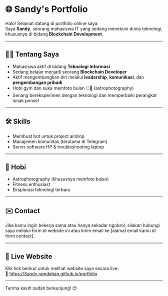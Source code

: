 # 🌐 Sandy's Portfolio

Halo! Selamat datang di portfolio online saya.  
Saya **Sandy**, seorang mahasiswa IT yang sedang menekuni dunia teknologi, khususnya di bidang **Blockchain Development**.

---

## 👨‍💻 Tentang Saya
- Mahasiswa aktif di bidang **Teknologi Informasi**
- Sedang belajar menjadi seorang **Blockchain Developer**
- Aktif mengembangkan diri melalui **leadership**, **komunikasi**, dan **pengembangan pribadi**
- Hobi gym dan suka memfoto bulan 🌕📸 (astrophotography)
- Senang bereksperimen dengan teknologi dan memperbaiki perangkat lunak ponsel

---

## 🛠️ Skills
- Membuat bot untuk project airdrop
- Manajemen komunitas (terutama di Telegram)
- Servis software HP & troubleshooting laptop

---

## 📸 Hobi
- Astrophotography (khususnya memfoto bulan)
- Fitness enthusiast
- Eksplorasi teknologi terbaru

---

## ✉️ Contact
Jika kamu ingin bekerja sama atau hanya sekadar ngobrol, silakan hubungi saya melalui form di website ini atau kirim email ke [alamat email kamu di form contact].

---

## 🚀 Live Website
Klik link berikut untuk melihat website saya secara live:  
🔗 [https://Sandy ramdahan.github.io/portfolio](https://salvazka.github.io/portfolio)


---

Terima kasih sudah berkunjung! 😊
